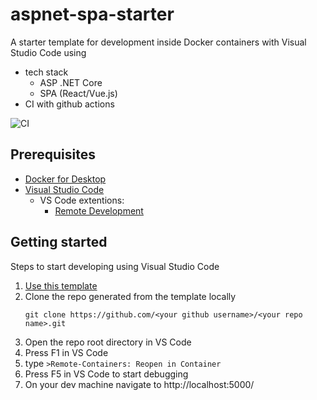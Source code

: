 # aspnet-spa-starter

A starter template for development inside Docker containers with Visual Studio Code using
- tech stack
  - ASP .NET Core
  - SPA (React/Vue.js)
- CI with github actions 

![CI](https://github.com/vtrifonov-esfiddle/aspnet-spa-starter/workflows/CI/badge.svg)

## Prerequisites

- [Docker for Desktop](https://www.docker.com/products/docker-desktop)
- [Visual Studio Code](https://code.visualstudio.com/)
  - VS Code extentions:
    - [Remote Development](https://marketplace.visualstudio.com/items?itemName=ms-vscode-remote.vscode-remote-extensionpack)

## Getting started

Steps to start developing using Visual Studio Code

1. [Use this template](https://github.com/vtrifonov-esfiddle/aspnet-spa-starter/generate)
2. Clone the repo generated from the template locally
    ```
    git clone https://github.com/<your github username>/<your repo name>.git
    ```
3. Open the repo root directory in VS Code
4. Press F1 in VS Code
5. type `>Remote-Containers: Reopen in Container`
6. Press F5 in VS Code to start debugging
7. On your dev machine navigate to http://localhost:5000/